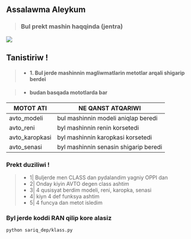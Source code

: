 ## Assalawma Aleykum 

>### Bul prekt mashin haqqinda  (jentra)
<img src="https://orientrentcar.uz/d/gentra.png">

## Tanistiriw !

>- #### 1. Bul jerde  mashinnin magliwmatlarin metotlar arqali shigarip berdei 

 
>- #### budan basqada mototlarda bar 

| MOTOT ATI | NE QANST ATQARIWI |
| --------- | ----------------- |
| avto_modeli | bul mashinnin modeli aniqlap beredi |
| avto_reni | byl mashinnin renin korsetedi
| avto_karopkasi | byl mashinnin karopkasi korsetedi |
| avto_senasi | byl mashinnin senasin shigarip beredi|

### Prekt duziliwi !

>- 1|  Buljerde men CLASS dan pydalandim yagniy OPPI dan
>- 2|  Onday kiyin AVTO degen class ashtim 
>- 3|  4 qusisyat berdim  modeli, reni, karopka, senasi
>- 4| kiyn 4 def funksya ashtim 
>- 5| 4 funcya dan metot isledim 


### Byl jerde koddi RAN qilip kore alasiz 
```bash
python sariq_dep/klass.py
```







